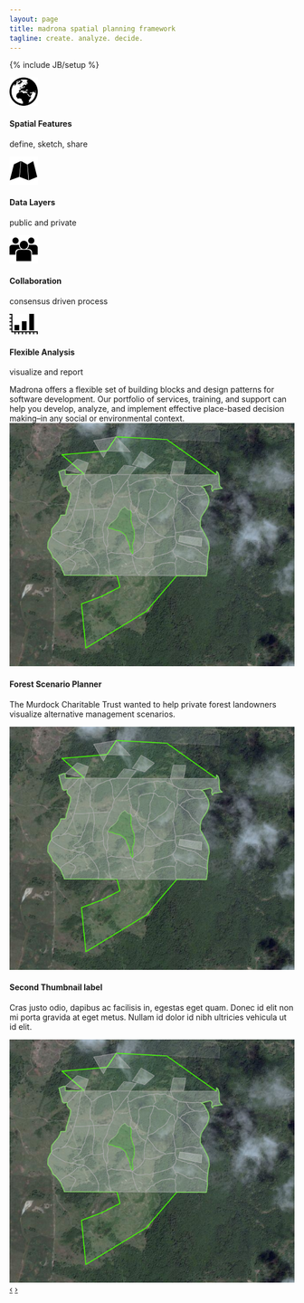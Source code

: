 ```yaml
---
layout: page
title: madrona spatial planning framework
tagline: create. analyze. decide.
---
```

{% include JB/setup %}
<div class="row-fluid">
  <div class="span6">
    <div class="row-fluid">
      <div class="span6">
        <div class="bug">
          <div class="row-fluid">
            <div class="span2">
              <img src="assets/img/features.png">
            </div>
            <div class="span5">
              <h4>Spatial&nbsp;Features</h4>
              <p>define, sketch, share</p>
            </div>
          </div>
        </div>
      </div>
      <div class="span6">
        <div class="bug">
          <div class="row-fluid">
            <div class="span2">
              <img src="assets/img/layers.png">
            </div>
            <div class="span10">
              <h4>Data&nbsp;Layers</h4>
              <p>public and private</p>
            </div>
          </div>
        </div>
      </div>
    </div>
    <div class="row-fluid">
      <div class="span6">
        <div class="bug">
          <div class="row-fluid">
            <div class="span2">
              <img src="assets/img/collaboration.png">
            </div>
            <div class="span10">
              <h4>Collaboration</h4>
              <p>consensus driven process</p>
            </div>
          </div>
        </div>
      </div>
      <div class="span6">
        <div class="bug">
          <div class="row-fluid">
            <div class="span2">
              <img src="assets/img/analysis.png">
            </div>
            <div class="span10">
              <h4>Flexible&nbsp;Analysis</h4>
              <p>visualize and report</p>
            </div>
          </div>
        </div>
      </div>
    </div>
    <div class="row-fluid">
        Madrona offers a flexible set of building blocks and design patterns for software development. Our portfolio of services, training, and support can help you develop, analyze, and implement effective place-based decision making–in any social or environmental context.
    </div>
  </div>
  <div class="span6">
    <div id="showcase" class="carousel">
    <!-- Carousel items -->
      <div class="carousel-inner">
      <div class="active item">
        <img src="assets/img/fsp.png">
        <div class="carousel-caption">
          <h4>Forest Scenario Planner</h4>
          <p>The Murdock Charitable Trust wanted to help private forest landowners visualize alternative management scenarios.</p>
        </div>
      </div>
      <div class="item">
        <img src="assets/img/fsp.png">
        <div class="carousel-caption">
          <h4>Second Thumbnail label</h4>
          <p>Cras justo odio, dapibus ac facilisis in, egestas eget quam. Donec id elit non mi porta gravida at eget metus. Nullam id dolor id nibh ultricies vehicula ut id elit.</p>
        </div>
      </div>
      <div class="item"><img src="assets/img/fsp.png"></div>
    </div>
    <!-- Carousel nav -->
    <a class="carousel-control left" href="#showcase" data-slide="prev">&lsaquo;</a>
    <a class="carousel-control right" href="#showcase" data-slide="next">&rsaquo;</a>
    </div>
   </div>
</div>


<script>
  $(window).load(function() {
    $('.carousel').carousel({
      interval: 8000
    })
    
  });
</script>